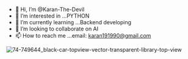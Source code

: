 - 👋 Hi, I’m @Karan-The-Devil
- 👀 I’m interested in ...PYTHON
- 🌱 I’m currently learning ...Backend developing
- 💞️ I’m looking to collaborate on AI
- 📫 How to reach me ...email: karan191990@gmail.com

<!---
Karan-The-Devil/Karan-The-Devil is a ✨ special ✨ repository because its `README.md` (this file) appears on your GitHub profile.
You can click the Preview link to take a look at your changes.
--->
![74-749644_black-car-topview-vector-transparent-library-top-view](https://user-images.githubusercontent.com/98077461/167197271-b1db3008-8fbb-4e76-8828-147e98805bda.png)
